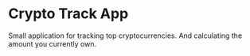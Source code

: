 # Crypto Track App
Small application for tracking top cryptocurrencies. And calculating the amount you currently own.
